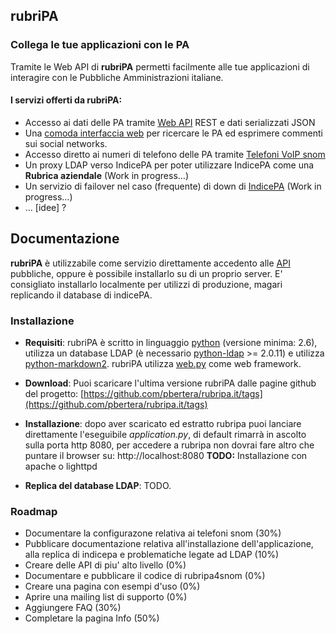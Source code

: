 ## rubriPA

### Collega le tue applicazioni con le PA

Tramite le Web API di **rubriPA** permetti facilmente alle tue applicazioni
di interagire con le Pubbliche Amministrazioni italiane.

#### I servizi offerti da rubriPA:

-   Accesso ai dati delle PA tramite [Web API][] REST e dati
    serializzati JSON
-   Una [comoda interfaccia web][] per ricercare le PA ed esprimere commenti sui social networks.
-   Accesso diretto ai numeri di telefono delle PA tramite [Telefoni VoIP snom][]
-   Un proxy LDAP verso IndicePA per poter utilizzare IndicePA come una
    **Rubrica aziendale** <span class="inprogress">(Work in
    progress…)</span>
-   Un servizio di failover nel caso (frequente) di down di [IndicePA](http://indicepa.gov.it)
    <span class="inprogress">(Work in progress…)</span>
-   … [idee] ?

  [Web API]: /api.html
  [comoda interfaccia web]: /search-menu.html
  [Telefoni VoIP snom]: /rubripa4snom.html

## Documentazione

**rubriPA** è utilizzabile come servizio direttamente accedento alle [API](/api.html) pubbliche, oppure 
è possibile installarlo su di un proprio server. E' consigliato installarlo localmente per utilizzi di produzione,
magari replicando il database di indicePA.

### Installazione

- **Requisiti**: rubriPA è scritto in linguaggio [python](http://www.python.org) (versione minima: 2.6), utilizza un database LDAP (è necessario [python-ldap](http://www.python-ldap.org) >= 2.0.11) e utilizza [python-markdown2](https://github.com/trentm/python-markdown2). rubriPA utilizza [web.py](http://www.webpy.org) come web framework.

- **Download**: Puoi scaricare l'ultima versione rubriPA dalle pagine github del progetto: [https://github.com/pbertera/rubripa.it/tags](https://github.com/pbertera/rubripa.it/tags)

- **Installazione**: dopo aver scaricato ed estratto rubripa puoi lanciare direttamente l'eseguibile *application.py*, di default rimarrà in ascolto sulla porta http 8080, per accedere a rubripa non dovrai fare altro che puntare il browser su: http://localhost:8080
**TODO:** Installazione con apache o lighttpd

- **Replica del database LDAP**: TODO.

### Roadmap

- Documentare la configurazone relativa ai telefoni snom (30%)
- Pubblicare documentazione relativa all'installazione dell'applicazione, alla replica di indicepa e problematiche legate ad LDAP (10%)
- Creare delle API di piu' alto livello (0%)
- Documentare e pubblicare il codice di rubripa4snom (0%)
- Creare una pagina con esempi d'uso (0%)
- Aprire una mailing list di supporto (0%)
- Aggiungere FAQ (30%)
- Completare la pagina Info (50%)
